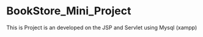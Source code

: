# BookStore_Mini_Project
This is Project is an developed on the JSP and Servlet using Mysql (xampp) 
